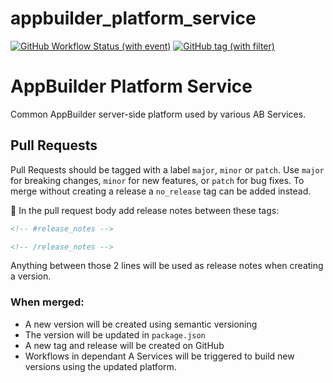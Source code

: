 # appbuilder_platform_service
[![GitHub Workflow Status (with event)](https://img.shields.io/github/actions/workflow/status/digi-serve/appbuilder_platform_service/pr-merge-release.yml?logo=github&label=Build%20%26%20Test)](https://github.com/digi-serve/ab_service_relay/actions/appbuilder_platform_service/pr-merge-release.yml)
[![GitHub tag (with filter)](https://img.shields.io/github/v/tag/digi-serve/appbuilder_platform_service?logo=github&label=Latest%20Version)
](https://github.com/digi-serve/appbuilder_platform_service/releases)

# AppBuilder Platform Service
Common AppBuilder server-side platform used by various AB Services.

## Pull Requests
Pull Requests should be tagged with a label `major`, `minor` or `patch`. Use `major` for breaking changes, `minor` for new features, or `patch` for bug fixes. To merge without creating a release a `no_release` tag can be added instead.

:pencil: In the pull request body add release notes between these tags:
```md
<!-- #release_notes -->

<!-- /release_notes --> 
```
Anything between those 2 lines will be used as release notes when creating a version.

### When merged:
 - A new version will be created using semantic versioning
 - The version will be updated in `package.json`
 - A new tag and release will be created on GitHub
 - Workflows in dependant A Services will be triggered to build new versions using the updated platform.
